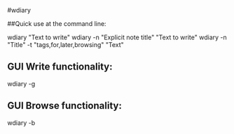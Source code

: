 #wdiary

##Quick use at the command line:

wdiary "Text to write"
wdiary -n "Explicit note title" "Text to write"
wdiary -n "Title" -t "tags,for,later,browsing" "Text"

## GUI Write functionality:

wdiary -g

## GUI Browse functionality:

wdiary -b
